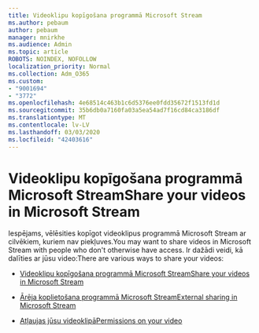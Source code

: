 ```yaml
---
title: Videoklipu kopīgošana programmā Microsoft Stream
ms.author: pebaum
author: pebaum
manager: mnirkhe
ms.audience: Admin
ms.topic: article
ROBOTS: NOINDEX, NOFOLLOW
localization_priority: Normal
ms.collection: Adm_O365
ms.custom:
- "9001694"
- "3772"
ms.openlocfilehash: 4e68514c463b1c6d5376ee0fdd35672f1513fd1d
ms.sourcegitcommit: 35b6db0a7160fa03a5ea54ad7f16cd84ca3186df
ms.translationtype: MT
ms.contentlocale: lv-LV
ms.lasthandoff: 03/03/2020
ms.locfileid: "42403616"
---
```

# <a name="share-your-videos-in-microsoft-stream"></a><span data-ttu-id="db7c6-102">Videoklipu kopīgošana programmā Microsoft Stream</span><span class="sxs-lookup"><span data-stu-id="db7c6-102">Share your videos in Microsoft Stream</span></span>

<span data-ttu-id="db7c6-103">Iespējams, vēlēsities kopīgot videoklipus programmā Microsoft Stream ar cilvēkiem, kuriem nav piekļuves.</span><span class="sxs-lookup"><span data-stu-id="db7c6-103">You may want to share videos in Microsoft Stream with people who don't otherwise have access.</span></span> <span data-ttu-id="db7c6-104">Ir dažādi veidi, kā dalīties ar jūsu video:</span><span class="sxs-lookup"><span data-stu-id="db7c6-104">There are various ways to share your videos:</span></span> 

- [<span data-ttu-id="db7c6-105">Videoklipu kopīgošana programmā Microsoft Stream</span><span class="sxs-lookup"><span data-stu-id="db7c6-105">Share your videos in Microsoft Stream</span></span>](https://docs.microsoft.com/stream/portal-share-video)

- [<span data-ttu-id="db7c6-106">Ārēja koplietošana programmā Microsoft Stream</span><span class="sxs-lookup"><span data-stu-id="db7c6-106">External sharing in Microsoft Stream</span></span>](https://docs.microsoft.com/stream/portal-share-video#external-sharing)

- [<span data-ttu-id="db7c6-107">Atļaujas jūsu videoklipā</span><span class="sxs-lookup"><span data-stu-id="db7c6-107">Permissions on your video</span></span>](https://docs.microsoft.com/stream/portal-share-video#permissions-on-your-video)